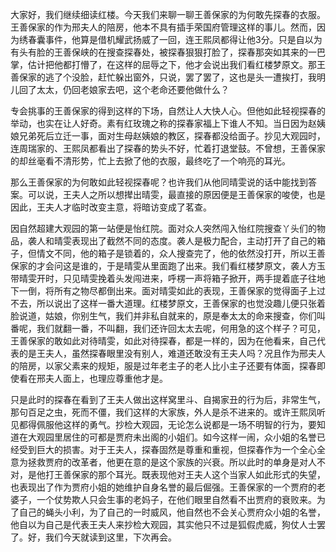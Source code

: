 
大家好，我们继续细读红楼。今天我们来聊一聊王善保家的为何敢先探春的衣服。王善保家的作为邢夫人的陪房，他本不具有插手荣国府管理这样的事儿。然而，因为绣春囊事件，他算是借机耀武扬威了一回，连王熙凤都得让他3分。只是自以为有头有脸的王善保峡的在搜查探春处，被探春狠狠打脸了，探春那突如其来的一巴掌，估计把他都打懵了，在这样的屈辱之下，他才会说出我们看红楼梦原文。那王善保家的逃了个没脸，赶忙躲出窗外，只说，罢了罢了，这也是头一遭挨打，我明儿回了太太，仍回老娘家去吧，这个老命还要他做什么？

专会挑事的王善保家的得到这样的下场，自然让人大快人心。但他如此轻视探春的举动，也实在让人好奇。素有红玫瑰之称的探春家福上下谁人不知。当日因为赵姨娘兄弟死后立迁一事，面对生母赵姨娘的教区，探春都没给面子。抄见大观园时，连周瑞家的、王熙凤都看出了探春的势头不好，忙着打退堂鼓。不曾想，王善保家的却丝毫看不清形势，忙上去掀了他的衣服，最终吃了一个响亮的耳光。

那么王善保家的为何敢如此轻视探春呢？也许我们从他同晴雯说的话中能找到答案。可以说，王夫人之所以想撵出晴雯，最直接的原因便是王善保家的唆使，也是因此，王夫人才临时改变主意，将暗访变成了茗查。

因自然超建大观园的第一站便是怡红院。面对众人突然闯入怡红院搜查丫头们的物品，袭人和晴雯表现出了截然不同的态度。袭人是极力配合，主动打开了自己的箱子，但情文不同，他的箱子是锁着的，众人搜查完了，他的依然没打开，所以王善保家的才会问这是谁的，于是晴雯从里面跑了出来。我们看红楼梦原文，袭人方玉带晴雯开时，只见晴雯挽着头发闯进来，呼楞一声将箱子掀开，两手提着底子往地下一倒，将所有之物尽都倒出来。面对晴雯如此的表现，王善保家的觉得面子上过不去，所以说出了这样一番大道理。红楼梦原文，王善保家的也觉没趣儿便只张着脸说道，姑娘，你别生气，我们并非私自就来的，原是奉太太的命来搜查，你们叫番呢，我们就翻一番，不叫翻，我们还许回太太去呢，何用急的这个样子？可见，王善保家的敢如此对待晴雯，如此对待探春，都是一样的，因为在他看来，自己代表的是王夫人，虽然探春眼里没有别人，难道还敢没有王夫人吗？况且作为邢夫人的陪房，以家父素来的规矩，服是过年老主子的老人比小主子还要有体面，探春即使看在邢夫人面上，也理应尊重他才是。

只是此时的探春在看到了王夫人做出这样窝里斗、自揭家丑的行为后，非常生气，那句百足之虫，死而不僵，我们这样的大家族，外人是杀不进来的。或许王熙凤听见都得佩服他这样的勇气。抄检大观园，无论怎么说都是一场不明智的行为，要知道在大观园里居住的可都是贾府未出阁的小姐们。如今这样一闹，众小姐的名誉已经受到巨大的损害。对于王夫人，探春固然是尊重和重视，但探春作为一个全心全意为拯救贾府的改革者，他更在意的是这个家族的兴衰。所以此时的单身是对人不对，是他打王善保家的那个耳光。既表现他对王夫人这个当家人如此形式的失望，也表现出了作为贾府小姐的她维护自身名誉的最后倔强。王善保家的一个贾府的老婆子，一个仗势欺人只会生事的老妈子，在他们眼里自然看不出贾府的衰败来。为了自己的蝇头小利，为了自己的一时威风，他自然也不会关心贾府众小姐的名誉，他自以为自己是代表王夫人来抄检大观园，其实他只不过是狐假虎威，狗仗人士罢了。好，我们今天就读到这里，下次再会。


